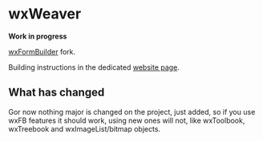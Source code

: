 # wxWeaver

**Work in progress**

[wxFormBuilder] fork.

Building instructions in the dedicated [website page].

[wxFormBuilder]: https://github.com/wxFormBuilder/wxFormBuilder/
[website page]: https://wxweaver.github.io/en/build/


## What has changed
Gor now nothing major is changed on the project, just added, so if you use wxFB features it should work, using new ones will not, like wxToolbook, wxTreebook and wxImageList/bitmap objects.
